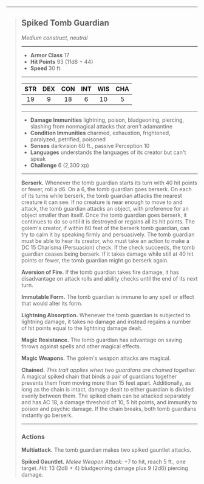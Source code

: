 ***
> ## Spiked Tomb Guardian
> *Medium construct, neutral*
> 
> ***
> 
> - **Armor Class** 17
> - **Hit Points** 93 (11d8 + 44)
> - **Speed** 30 ft.
> 
> ***
> 
> |STR|DEX|CON|INT|WIS|CHA|
> |:---:|:---:|:---:|:---:|:---:|:---:|
> |19|9|18|6|10|5|
> 
> ***
> 
> - **Damage Immunities** lightning, poison, bludgeoning, piercing, slashing from nonmagical attacks that aren't adamantine
> - **Condition Immunities** charmed, exhaustion, frightened, paralyzed, petrified, poisoned
> - **Senses** darkvision 60 ft., passive Perception 10
> - **Languages** understands the languages of its creator but can't speak
> - **Challenge** 6 (2,300 xp)
> 
> ***
> 
> **Berserk.** Whenever the tomb guardian starts its turn with 40 hit points or fewer, roll a d6. On a 6, the tomb guardian goes berserk. On each of its turns while berserk, the tomb guardian attacks the nearest creature it can see. If no creature is near enough to move to and attack, the tomb guardian attacks an object, with preference for an object smaller than itself. Once the tomb guardian goes berserk, it continues to do so until it is destroyed or regains all its hit points. The golem's creator, if within 60 feet of the berserk tomb guardian, can try to calm it by speaking firmly and persuasively. The tomb guardian must be able to hear its creator, who must take an action to make a DC 15 Charisma (Persuasion) check. If the check succeeds, the tomb guardian ceases being berserk. If it takes damage while still at 40 hit points or fewer, the tomb guardian might go berserk again.
> 
> **Aversion of Fire.** If the tomb guardian takes fire damage, it has disadvantage on attack rolls and ability checks until the end of its next turn.
> 
> **Immutable Form.** The tomb guardian is immune to any spell or effect that would alter its form.
> 
> **Lightning Absorption.** Whenever the tomb guardian is subjected to lightning damage, it takes no damage and instead regains a number of hit points equal to the lightning damage dealt.
> 
> **Magic Resistance.** The tomb guardian has advantage on saving throws against spells and other magical effects.
> 
> **Magic Weapons.** The golem's weapon attacks are magical.
> 
> **Chained.** *This trait applies when two guardians are chained together.*  
> A magical spiked chain that binds a pair of guardians together prevents them from moving more than 15 feet apart. Additionally, as long as the chain is intact, damage dealt to either guardian is divided evenly between them. The spiked chain can be attacked separately and has AC 18, a damage threshold of 10, 5 hit points, and immunity to poison and psychic damage. If the chain breaks, both tomb guardians instantly go berserk.
> 
> ***
> 
> ### Actions
> **Multiattack.** The tomb guardian makes two spiked gauntlet attacks.
> 
> **Spiked Gauntlet.** *Melee Weapon Attack:* +7 to hit, reach 5 ft., one target. *Hit:* 13 (2d8 + 4) bludgeoning damage plus 9 (2d6) piercing damage.